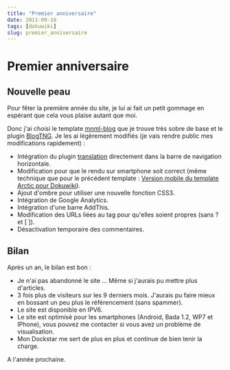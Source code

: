 ```yaml
---
title: "Premier anniversaire"
date: 2011-09-16
tags: [dokuwiki]
slug: premier_anniversaire
---
```

# Premier anniversaire

## Nouvelle peau
Pour fêter la première année du site, je lui ai fait un petit gommage en espérant que cela vous plaise autant que moi.

Donc j'ai choisi le template [mnml-blog](http://www.dokuwiki.org/template:mnml-blog) que je trouve très sobre de base et le plugin [BlogTNG](http://www.dokuwiki.org/plugin:blogtng). Je les ai légèrement modifiés (je vais rendre public mes modifications rapidement) :

* Intégration du plugin [translation](http://www.dokuwiki.org/plugin:translation) directement dans la barre de navigation horizontale.
* Modification pour que le rendu sur smartphone soit correct (même technique que pour le précédent template : [Version mobile du template Arctic pour Dokuwiki](/fr/oss/dokuwiki-arctic-mobile)).
* Ajout d'ombre pour utiliser une nouvelle fonction CSS3.
* Intégration de Google Analytics.
* Intégration d'une barre AddThis.
* Modification des URLs liées au tag pour qu'elles soient propres (sans ? et [ ]).
* Désactivation temporaire des commentaires.

## Bilan

Après un an, le bilan est bon :

* Je n'ai pas abandonné le site ... Même si j'aurais pu mettre plus d'articles.
* 3 fois plus de visiteurs sur les 9 derniers mois. J'aurais pu faire mieux en bossant un peu plus le référencement (sans spammer).
* Le site est disponible en IPV6.
* Le site est optimisé pour les smartphones (Android, Bada 1.2, WP7 et IPhone), vous pouvez me contacter si vous avez un problème de visualisation.
* Mon Dockstar me sert de plus en plus et continue de bien tenir la charge.

A l'année prochaine.

